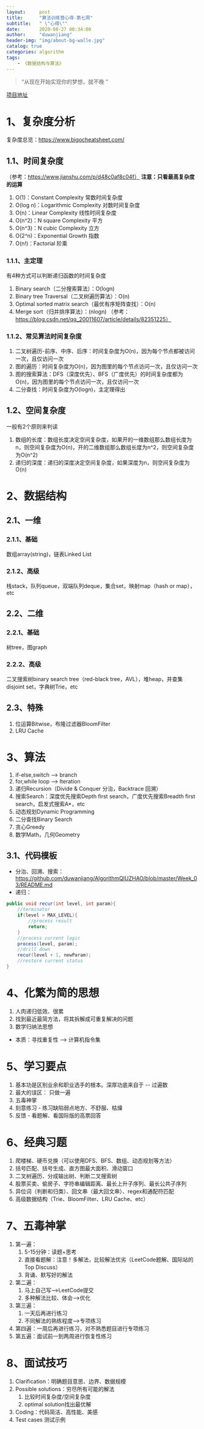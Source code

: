 ```yaml
---
layout: 	post
title: 		"算法训练营心得-第七周"
subtitle:	" \"心得\""
date:		2020-08-27 00:34:00
author:		"duwanjiang"
header-img:	"img/about-bg-walle.jpg"
catalog: true
categories: algorithm
tags:
    - 《数据结构与算法》
---
```


> “从现在开始实现你的梦想，就不晚 ”

[项目地址](https://github.com/duwanjiang/AlgorithmQIUZHAO)

# 1、复杂度分析

复杂度总览：https://www.bigocheatsheet.com/

## 1.1、时间复杂度
（参考：https://www.jianshu.com/p/d48c0af8c04f）
**注意：只看最高复杂度的运算**
1. O(1)：Constant Complexity 常数时间复杂度
2. O(log n)：Logarithmic Complexity 对数时间复杂度
3. O(n)：Linear Complexity 线性时间复杂度
4. O(n^2)：N square Complexity 平方
5. O(n^3)：N cubic Complexity 立方
6. O(2^n)：Exponential Growth 指数
7. O(n!)：Factorial 阶乘

### 1.1.1、主定理
有4种方式可以判断递归函数的时间复杂度
1. Binary search（二分搜索算法）：O(logn)
2. Binary tree Traversal（二叉树遍历算法）：O(n)
3. Optimal sorted matrix search（最优有序矩阵查找）：O(n)
4. Merge sort（归并排序算法）：(nlogn) （参考：https://blog.csdn.net/qq_20011607/article/details/82351225）

### 1.1.2、常见算法时间复杂度
1. 二叉树遍历-前序、中序、后序：时间复杂度为O(n)，因为每个节点都被访问一次，且仅访问一次
2. 图的遍历：时间复杂度为O(n)，因为图里的每个节点访问一次，且仅访问一次
3. 图的搜索算法：DFS（深度优先）、BFS（广度优先）的时间复杂度都为O(n)，因为图里的每个节点访问一次，且仅访问一次
4. 二分查找：时间复杂度为O(logn)，主定理得出

## 1.2、空间复杂度
一般有2个原则来判读
1. 数组的长度：数组长度决定空间复杂度，如果开的一维数组那么数组长度为n，则空间复杂度为O(n)，开的二维数组那么数组长度为n^2，则空间复杂度为O(n^2)
2. 递归的深度：递归的深度决定空间复杂度，如果深度为n，则空间复杂度为O(n)

# 2、数据结构
## 2.1、一维
### 2.1.1、基础
数组array(string)，链表Linked List
### 2.1.2、高级
栈stack，队列queue，双端队列deque，集合set，映射map（hash or map），etc
## 2.2、二维
### 2.2.1、基础
树tree，图graph
### 2.2.2、高级
二叉搜索树binary search tree（red-black tree，AVL），堆heap，并查集disjoint set，字典树Trie，etc
## 2.3、特殊
1. 位运算Bitwise，布隆过滤器BloomFilter
2. LRU Cache

# 3、算法
1. if-else,switch --> branch
2. for,while loop --> Iteration
3. 递归Recursion（Divide & Conquer 分治，Backtrace 回溯）
4. 搜索Search：深度优先搜索Depth first search，广度优先搜索Breadth first search，启发式搜索A*，etc
5. 动态规划Dynamic Programming
6. 二分查找Binary Search
7. 贪心Greedy
8. 数学Math，几何Geometry

## 3.1、代码模板
* 分治、回溯、搜索：https://github.com/duwanjiang/AlgorithmQIUZHAO/blob/master/Week_03/README.md
* 递归：
``` java
public void recur(int level, int param){
    //terminator
    if(level > MAX_LEVEL){
        //process result
        return;
    }
    //process current logic
    process(level, param);
    //drill down
    recur(level + 1, newParam);
    //restore current status
}
```
# 4、化繁为简的思想
1. 人肉递归低效、很累
2. 找到最近最简方法，将其拆解成可重复解决的问题
3. 数学归纳法思想

* 本质：寻找重复性 --> 计算机指令集

# 5、学习要点
1. 基本功是区别业余和职业选手的根本。深厚功底来自于 -- 过遍数
2. 最大的误区： 只做一遍
3. 五毒神掌
4. 刻意练习 - 练习缺陷弱点地方、不舒服、枯燥
5. 反馈 - 看题解、看国际版的高票回答

# 6、经典习题
1. 爬楼梯、硬币兑换（可以使用DFS、BFS、数组、动态规划等方法）
2. 括号匹配、括号生成、直方图最大面积、滑动窗口
3. 二叉树遍历、分成输出树、判断二叉搜索树
4. 股票买卖、偷房子、字符串编辑距离、最长上升子序列、最长公共子序列
5. 异位词（判断和归类）、回文串（最大回文串）、regex和通配符匹配
6. 高级数据结构（Trie、BloomFilter、LRU Cache、etc）

# 7、五毒神掌
1. 第一遍：
    1. 5-15分钟：读题+思考
    2. 直接看题解：注意！多解法，比较解法优劣（LeetCode题解、国际站的Top Discuss）
    3. 背诵、默写好的解法
2. 第二遍：
    1. 马上自己写-->LeetCode提交
    2. 多种解法比较、体会-->优化
3. 第三遍：
    1. 一天后再进行练习
    2. 不同解法的熟练程度-->专项练习
4. 第四遍：一周后再进行练习，对不熟悉题目进行专项练习
5. 第五遍：面试前一到两周进行恢复性练习

# 8、面试技巧
1. Clarification：明确题目意思、边界、数据规模
2. Possible solutions：穷尽所有可能的解法
    1. 比较时间复杂度/空间复杂度
    2. optimal solution找出最优解
3. Coding：代码简洁、高性能、美感
4. Test cases 测试示例
